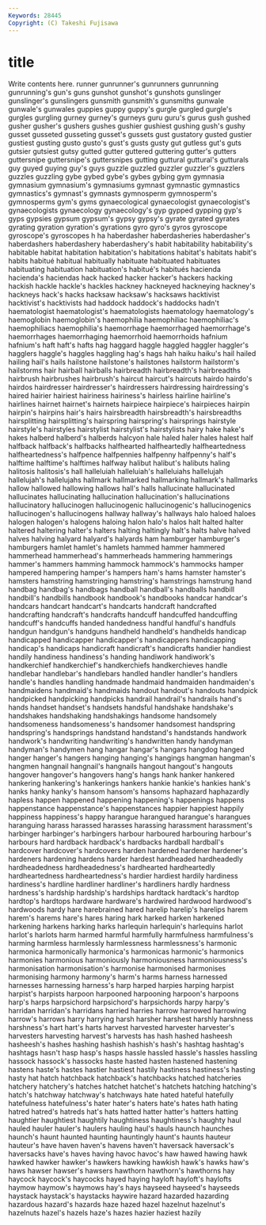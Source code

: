 ```yaml
---
Keywords: 28445 
Copyright: (C) Takeshi Fujisawa
---
```


# title

Write contents here.
runner
gunrunner's gunrunners gunrunning gunrunning's gun's guns gunshot gunshot's gunshots gunslinger
gunslinger's gunslingers gunsmith gunsmith's gunsmiths gunwale gunwale's gunwales guppies guppy
guppy's gurgle gurgled gurgle's gurgles gurgling gurney gurney's gurneys guru
guru's gurus gush gushed gusher gusher's gushers gushes gushier gushiest
gushing gush's gushy gusset gusseted gusseting gusset's gussets gust gustatory
gusted gustier gustiest gusting gusto gusto's gust's gusts gusty gut
gutless gut's guts gutsier gutsiest gutsy gutted gutter guttered guttering
gutter's gutters guttersnipe guttersnipe's guttersnipes gutting guttural guttural's gutturals guy
guyed guying guy's guys guzzle guzzled guzzler guzzler's guzzlers guzzles
guzzling gybe gybed gybe's gybes gybing gym gymnasia gymnasium gymnasium's
gymnasiums gymnast gymnastic gymnastics gymnastics's gymnast's gymnasts gymnosperm gymnosperm's gymnosperms
gym's gyms gynaecological gynaecologist gynaecologist's gynaecologists gynaecology gynaecology's gyp gypped
gypping gyp's gyps gypsies gypsum gypsum's gypsy gypsy's gyrate gyrated
gyrates gyrating gyration gyration's gyrations gyro gyro's gyros gyroscope gyroscope's
gyroscopes h ha haberdasher haberdasheries haberdasher's haberdashers haberdashery haberdashery's habit
habitability habitability's habitable habitat habitation habitation's habitations habitat's habitats habit's
habits habitué habitual habitually habituate habituated habituates habituating habituation habituation's
habitué's habitués hacienda hacienda's haciendas hack hacked hacker hacker's hackers
hacking hackish hackle hackle's hackles hackney hackneyed hackneying hackney's hackneys
hack's hacks hacksaw hacksaw's hacksaws hacktivist hacktivist's hacktivists had haddock
haddock's haddocks hadn't haematologist haematologist's haematologists haematology haematology's haemoglobin haemoglobin's
haemophilia haemophiliac haemophiliac's haemophiliacs haemophilia's haemorrhage haemorrhaged haemorrhage's haemorrhages haemorrhaging
haemorrhoid haemorrhoids hafnium hafnium's haft haft's hafts hag haggard haggle
haggled haggler haggler's hagglers haggle's haggles haggling hag's hags hah
haiku haiku's hail hailed hailing hail's hails hailstone hailstone's hailstones
hailstorm hailstorm's hailstorms hair hairball hairballs hairbreadth hairbreadth's hairbreadths hairbrush
hairbrushes hairbrush's haircut haircut's haircuts hairdo hairdo's hairdos hairdresser hairdresser's
hairdressers hairdressing hairdressing's haired hairier hairiest hairiness hairiness's hairless hairline
hairline's hairlines hairnet hairnet's hairnets hairpiece hairpiece's hairpieces hairpin hairpin's
hairpins hair's hairs hairsbreadth hairsbreadth's hairsbreadths hairsplitting hairsplitting's hairspring hairspring's
hairsprings hairstyle hairstyle's hairstyles hairstylist hairstylist's hairstylists hairy hake hake's
hakes halberd halberd's halberds halcyon hale haled haler hales halest
half halfback halfback's halfbacks halfhearted halfheartedly halfheartedness halfheartedness's halfpence halfpennies
halfpenny halfpenny's half's halftime halftime's halftimes halfway halibut halibut's halibuts
haling halitosis halitosis's hall halleluiah halleluiah's halleluiahs hallelujah hallelujah's hallelujahs
hallmark hallmarked hallmarking hallmark's hallmarks hallow hallowed hallowing hallows hall's
halls hallucinate hallucinated hallucinates hallucinating hallucination hallucination's hallucinations hallucinatory hallucinogen
hallucinogenic hallucinogenic's hallucinogenics hallucinogen's hallucinogens hallway hallway's hallways halo haloed
haloes halogen halogen's halogens haloing halon halo's halos halt halted
halter haltered haltering halter's halters halting haltingly halt's halts halve
halved halves halving halyard halyard's halyards ham hamburger hamburger's hamburgers
hamlet hamlet's hamlets hammed hammer hammered hammerhead hammerhead's hammerheads hammering
hammerings hammer's hammers hamming hammock hammock's hammocks hamper hampered hampering
hamper's hampers ham's hams hamster hamster's hamsters hamstring hamstringing hamstring's
hamstrings hamstrung hand handbag handbag's handbags handball handball's handballs handbill
handbill's handbills handbook handbook's handbooks handcar handcar's handcars handcart handcart's
handcarts handcraft handcrafted handcrafting handcraft's handcrafts handcuff handcuffed handcuffing handcuff's
handcuffs handed handedness handful handful's handfuls handgun handgun's handguns handheld
handheld's handhelds handicap handicapped handicapper handicapper's handicappers handicapping handicap's handicaps
handicraft handicraft's handicrafts handier handiest handily handiness handiness's handing handiwork
handiwork's handkerchief handkerchief's handkerchiefs handkerchieves handle handlebar handlebar's handlebars handled
handler handler's handlers handle's handles handling handmade handmaid handmaiden handmaiden's
handmaidens handmaid's handmaids handout handout's handouts handpick handpicked handpicking handpicks
handrail handrail's handrails hand's hands handset handset's handsets handsful handshake
handshake's handshakes handshaking handshakings handsome handsomely handsomeness handsomeness's handsomer handsomest
handspring handspring's handsprings handstand handstand's handstands handwork handwork's handwriting handwriting's
handwritten handy handyman handyman's handymen hang hangar hangar's hangars hangdog
hanged hanger hanger's hangers hanging hanging's hangings hangman hangman's hangmen
hangnail hangnail's hangnails hangout hangout's hangouts hangover hangover's hangovers hang's
hangs hank hanker hankered hankering hankering's hankerings hankers hankie hankie's
hankies hank's hanks hanky hanky's hansom hansom's hansoms haphazard haphazardly
hapless happen happened happening happening's happenings happens happenstance happenstance's happenstances
happier happiest happily happiness happiness's happy harangue harangued harangue's harangues
haranguing harass harassed harasses harassing harassment harassment's harbinger harbinger's harbingers
harbour harboured harbouring harbour's harbours hard hardback hardback's hardbacks hardball
hardball's hardcover hardcover's hardcovers harden hardened hardener hardener's hardeners hardening
hardens harder hardest hardheaded hardheadedly hardheadedness hardheadedness's hardhearted hardheartedly hardheartedness
hardheartedness's hardier hardiest hardily hardiness hardiness's hardline hardliner hardliner's hardliners
hardly hardness hardness's hardship hardship's hardships hardtack hardtack's hardtop hardtop's
hardtops hardware hardware's hardwired hardwood hardwood's hardwoods hardy hare harebrained
hared harelip harelip's harelips harem harem's harems hare's hares haring
hark harked harken harkened harkening harkens harking harks harlequin harlequin's
harlequins harlot harlot's harlots harm harmed harmful harmfully harmfulness harmfulness's
harming harmless harmlessly harmlessness harmlessness's harmonic harmonica harmonically harmonica's harmonicas
harmonic's harmonics harmonies harmonious harmoniously harmoniousness harmoniousness's harmonisation harmonisation's harmonise
harmonised harmonises harmonising harmony harmony's harm's harms harness harnessed harnesses
harnessing harness's harp harped harpies harping harpist harpist's harpists harpoon
harpooned harpooning harpoon's harpoons harp's harps harpsichord harpsichord's harpsichords harpy
harpy's harridan harridan's harridans harried harries harrow harrowed harrowing harrow's
harrows harry harrying harsh harsher harshest harshly harshness harshness's hart
hart's harts harvest harvested harvester harvester's harvesters harvesting harvest's harvests
has hash hashed hasheesh hasheesh's hashes hashing hashish hashish's hash's
hashtag hashtag's hashtags hasn't hasp hasp's hasps hassle hassled hassle's
hassles hassling hassock hassock's hassocks haste hasted hasten hastened hastening
hastens haste's hastes hastier hastiest hastily hastiness hastiness's hasting hasty
hat hatch hatchback hatchback's hatchbacks hatched hatcheries hatchery hatchery's hatches
hatchet hatchet's hatchets hatching hatching's hatch's hatchway hatchway's hatchways hate
hated hateful hatefully hatefulness hatefulness's hater hater's haters hate's hates
hath hating hatred hatred's hatreds hat's hats hatted hatter hatter's
hatters hatting haughtier haughtiest haughtily haughtiness haughtiness's haughty haul hauled
hauler hauler's haulers hauling haul's hauls haunch haunches haunch's haunt
haunted haunting hauntingly haunt's haunts hauteur hauteur's have haven haven's
havens haven't haversack haversack's haversacks have's haves having havoc havoc's
haw hawed hawing hawk hawked hawker hawker's hawkers hawking hawkish
hawk's hawks haw's haws hawser hawser's hawsers hawthorn hawthorn's hawthorns
hay haycock haycock's haycocks hayed haying hayloft hayloft's haylofts haymow
haymow's haymows hay's hays hayseed hayseed's hayseeds haystack haystack's haystacks
haywire hazard hazarded hazarding hazardous hazard's hazards haze hazed hazel
hazelnut hazelnut's hazelnuts hazel's hazels haze's hazes hazier haziest hazily
